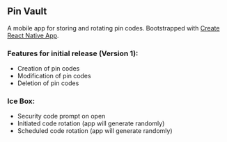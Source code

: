 ## Pin Vault

A mobile app for storing and rotating pin codes. Bootstrapped with [Create React Native App](https://github.com/react-community/create-react-native-app).

### Features for initial release (Version 1):

* Creation of pin codes
* Modification of pin codes
* Deletion of pin codes

### Ice Box:

* Security code prompt on open
* Initiated code rotation (app will generate randomly)
* Scheduled code rotation (app will generate randomly)
